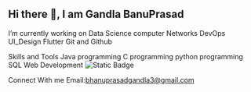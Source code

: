 ## Hi there 👋, I am Gandla BanuPrasad

 I’m currently working on
        Data Science
        computer Networks
        DevOps
        UI_Design Flutter
        Git and Github
        
Skills and Tools
        Java programming
        C programming
        python programming
        SQL
        Web Development
        ![Static Badge](https://img.shields.io/badge/R%20programming-lightblue?style=plastic&logo=rstudioide&logoColor=white&logoSize=auto)

Connect With me
       Email:bhanuprasadgandla3@gmail.com
